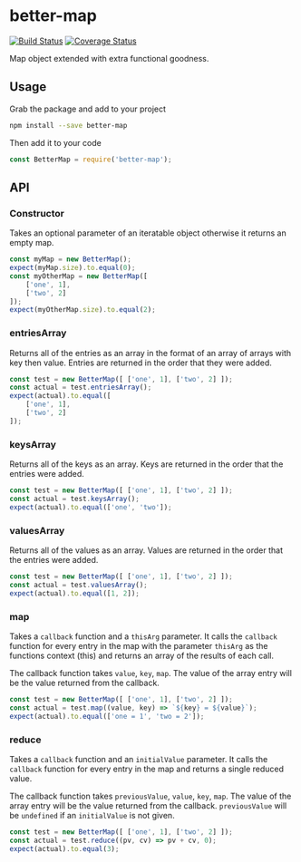# better-map

[![Build Status](https://travis-ci.org/blacksun1/better-map.svg?branch=master)](https://travis-ci.org/blacksun1/better-map)
[![Coverage Status](https://coveralls.io/repos/github/blacksun1/better-map/badge.svg?branch=master)](https://coveralls.io/github/blacksun1/better-map?branch=master)

Map object extended with extra functional goodness.

## Usage

Grab the package and add to your project

```bash
npm install --save better-map
```

Then add it to your code

```js
const BetterMap = require('better-map');
```

## API

### Constructor

Takes an optional parameter of an iteratable object otherwise it returns an
empty map.

```js
const myMap = new BetterMap();
expect(myMap.size).to.equal(0);
const myOtherMap = new BetterMap([
	['one', 1],
	['two', 2]
]);
expect(myOtherMap.size).to.equal(2);
```

### entriesArray

Returns all of the entries as an array in the format of an array of arrays with
key then value. Entries are returned in the order that they were added.

```js
const test = new BetterMap([ ['one', 1], ['two', 2] ]);
const actual = test.entriesArray();
expect(actual).to.equal([
	['one', 1],
	['two', 2]
]);
```

### keysArray

Returns all of the keys as an array. Keys are returned in the order that the
entries were added.

```js
const test = new BetterMap([ ['one', 1], ['two', 2] ]);
const actual = test.keysArray();
expect(actual).to.equal(['one', 'two']);
```

### valuesArray

Returns all of the values as an array. Values are returned in the order that
the entries were added.

```js
const test = new BetterMap([ ['one', 1], ['two', 2] ]);
const actual = test.valuesArray();
expect(actual).to.equal([1, 2]);
```

### map

Takes a `callback` function and a `thisArg` parameter. It calls the `callback`
function for every entry in the map with the parameter `thisArg` as the
functions context (this) and returns an array of the results of each call.

The callback function takes `value`, `key`, `map`. The value of the array entry
will be the value returned from the callback.

```js
const test = new BetterMap([ ['one', 1], ['two', 2] ]);
const actual = test.map((value, key) => `${key} = ${value}`);
expect(actual).to.equal(['one = 1', 'two = 2']);
```

### reduce

Takes a `callback` function and an `initialValue` parameter. It calls the `callback`
function for every entry in the map and returns a single reduced value.

The callback function takes `previousValue`, `value`, `key`, `map`. The
value of the array entry will be the value returned from the callback.
`previousValue` will be `undefined` if an `initialValue` is not given.

```js
const test = new BetterMap([ ['one', 1], ['two', 2] ]);
const actual = test.reduce((pv, cv) => pv + cv, 0);
expect(actual).to.equal(3);
```
